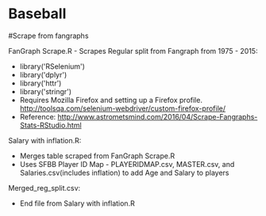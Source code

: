 # Baseball

#Scrape from fangraphs

FanGraph Scrape.R - Scrapes Regular split from Fangraph from 1975 - 2015:

- library('RSelenium')
- library('dplyr')
- library('httr')
- library('stringr')
- Requires Mozilla Firefox and setting up a Firefox profile. http://toolsqa.com/selenium-webdriver/custom-firefox-profile/
- Reference: http://www.astrometsmind.com/2016/04/Scrape-Fangraphs-Stats-RStudio.html

Salary with inflation.R:

- Merges table scraped from FanGraph Scrape.R
- Uses SFBB Player ID Map - PLAYERIDMAP.csv, MASTER.csv, and Salaries.csv(includes inflation) to add Age and Salary to players

Merged_reg_split.csv:

- End file from Salary with inflation.R
